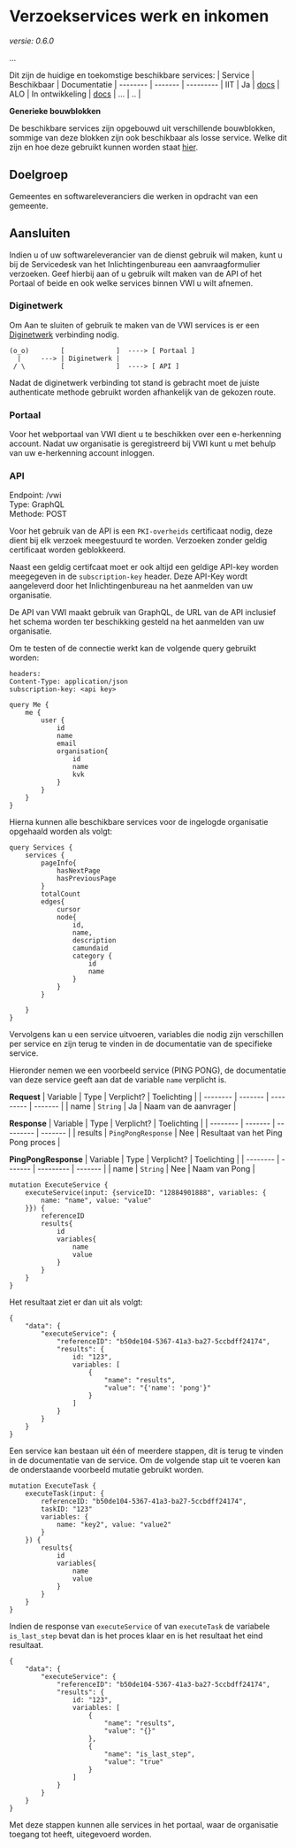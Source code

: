 # Verzoekservices werk en inkomen
*versie: 0.6.0*

...


Dit zijn de huidige en toekomstige beschikbare services:
| Service   | Beschikbaar         | Documentatie
| --------  | -------             | ---------
| IIT       | Ja                  | [docs](./services/IIT/README.md)
| ALO       | In ontwikkeling     | [docs](./services/ALO/README.md)
| ...       | ..                  |

**Generieke bouwblokken**

De beschikbare services zijn opgebouwd uit verschillende bouwblokken, sommige van deze blokken zijn ook beschikbaar als losse service. Welke dit zijn en hoe deze gebruikt kunnen worden staat [hier](./services/generiek/README.md).

## Doelgroep
Gemeentes en softwareleveranciers die werken in opdracht van een gemeente. 

## Aansluiten
Indien u of uw softwareleverancier van de dienst gebruik wil maken, kunt u bij de Servicedesk van het Inlichtingenbureau een aanvraagformulier verzoeken. Geef hierbij aan of u gebruik wilt maken van de API of het Portaal of beide en ook welke services binnen VWI u wilt afnemen. 

### Diginetwerk
Om Aan te sluiten of gebruik te maken van de VWI services is er een [Diginetwerk](https://www.logius.nl/domeinen/infrastructuur/diginetwerk) verbinding nodig.
```
(o_o)        [             ]  ----> [ Portaal ]
  |     ---> | Diginetwerk |
 / \         [             ]  ----> [ API ]
```

Nadat de diginetwerk verbinding tot stand is gebracht moet de juiste authenticate methode gebruikt worden afhankelijk van de gekozen route. 

### Portaal
Voor het webportaal van VWI dient u te beschikken over een e-herkenning account. Nadat uw organisatie is geregistreerd bij VWI kunt u met behulp van uw e-herkenning account inloggen.


### API
Endpoint: <API URL>/vwi\
Type: GraphQL\
Methode: POST

Voor het gebruik van de API is een `PKI-overheids` certificaat nodig, deze dient bij elk verzoek meegestuurd te worden. Verzoeken zonder geldig certificaat worden geblokkeerd. 

Naast een geldig certifcaat moet er ook altijd een geldige API-key worden meegegeven in de `subscription-key` header. Deze API-Key wordt aangeleverd door het Inlichtingenbureau na het aanmelden van uw organisatie.  

De API van VWI maakt gebruik van GraphQL, de URL van de API inclusief het schema worden ter beschikking gesteld na het aanmelden van uw organisatie.

Om te testen of de connectie werkt kan de volgende query gebruikt worden:
```
headers:
Content-Type: application/json
subscription-key: <api key>

query Me {
    me {
        user {
            id
            name
            email
            organisation{
                id
                name
                kvk
            }
        }
    }
}
```

Hierna kunnen alle beschikbare services voor de ingelogde organisatie opgehaald worden als volgt:
```
query Services {
    services {
        pageInfo{
            hasNextPage
            hasPreviousPage
        }
        totalCount
        edges{
            cursor
            node{
                id,
                name,
                description
                camundaid
                category {           
                    id            
                    name
                }
            }
        }
        
    }
}
```

Vervolgens kan u een service uitvoeren, variables die nodig zijn verschillen per service en zijn terug te vinden in de documentatie van de specifieke service. 

Hieronder nemen we een voorbeeld service (PING PONG), de documentatie van deze service geeft aan dat de variable `name` verplicht is. 

**Request**
| Variable  | Type         | Verplicht?  | Toelichting         |
| --------  | -------      | --------- | -------               |
| name      | `String`     | Ja        | Naam van de aanvrager |

**Response**
| Variable  | Type                   | Verplicht?  | Toelichting                       |
| --------  | -------                | ---------  | -------                            |
| results   | `PingPongResponse`     | Nee        | Resultaat van het Ping Pong proces |

**PingPongResponse**
| Variable  | Type                   | Verplicht?  | Toelichting                       |
| --------  | -------                | ---------  | -------                            |
| name      | `String`     | Nee        | Naam van Pong |
```
mutation ExecuteService {
    executeService(input: {serviceID: "12884901888", variables: {
        name: "name", value: "value"
    }}) {        
        referenceID
        results{
            id
            variables{
                name
                value
            }           
        }
    }
}
```
Het resultaat ziet er dan uit als volgt:
```
{
    "data": {
        "executeService": {
            "referenceID": "b50de104-5367-41a3-ba27-5ccbdff24174",
            "results": {
                id: "123",
                variables: [
                    {
                        "name": "results",
                        "value": "{'name': 'pong'}"
                    }
                ]
            }
        }
    }
}
```
Een service kan bestaan uit één of meerdere stappen, dit is terug te vinden in de documentatie van de service. Om de volgende stap uit te voeren kan de onderstaande voorbeeld mutatie gebruikt worden. 

```
mutation ExecuteTask {
    executeTask(input: {
        referenceID: "b50de104-5367-41a3-ba27-5ccbdff24174", 
        taskID: "123"
        variables: {
            name: "key2", value: "value2"
        }
    }) {        
        results{
            id
            variables{
                name
                value
            }           
        }
    }
}
```


Indien de response van `executeService` of van `executeTask` de variabele `is_last_step` bevat dan is het proces klaar en is het resultaat het eind resultaat. 

```
{
    "data": {
        "executeService": {
            "referenceID": "b50de104-5367-41a3-ba27-5ccbdff24174",
            "results": {
                id: "123",
                variables: [
                    {
                        "name": "results",
                        "value": "{}"
                    },
                    {
                        "name": "is_last_step",
                        "value": "true"
                    }
                ]
            }
        }
    }
}
```

Met deze stappen kunnen alle services in het portaal, waar de organisatie toegang tot heeft, uitegevoerd worden. 



    

